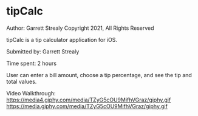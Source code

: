 # tipCalc

Author: Garrett Strealy
Copyright    2021, All Rights Reserved

tipCalc is a tip calculator application for iOS.

Submitted by: Garrett Strealy

Time spent: 2 hours

User can enter a bill amount, choose a tip percentage, and see the tip and total values.

Video Walkthrough:
https://media4.giphy.com/media/TZyG5cOU9MifhVGraz/giphy.gif
https://media.giphy.com/media/TZyG5cOU9MifhVGraz/giphy.gif


